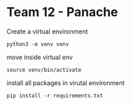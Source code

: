 # Team 12 - Panache

Create a virtual environment
```
python3 -m venv venv
```
move inside virtual env

```
source venv/bin/activate
```

install all packages in virutal environment

```
pip install -r requirements.txt
```